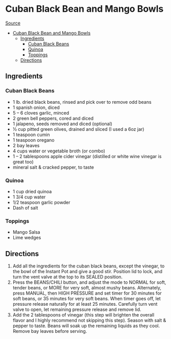 # Cuban Black Bean and Mango Bowls

[Source](https://simple-veganista.com/cuban-black-bean-mango-bowl/#tasty-recipes-8325-jump-target)

- [Cuban Black Bean and Mango Bowls](#cuban-black-bean-and-mango-bowls)
  - [Ingredients](#ingredients)
    - [Cuban Black Beans](#cuban-black-beans)
    - [Quinoa](#quinoa)
    - [Toppings](#toppings)
  - [Directions](#directions)

## Ingredients

### Cuban Black Beans

- 1 lb. dried black beans, rinsed and pick over to remove odd beans
- 1 spanish onion, diced
- 5 – 6 cloves garlic, minced
- 2 green bell peppers, cored and diced
- 1 jalapeno, seeds removed and diced (optional)
- ½ cup pitted green olives, drained and sliced (I used a 6oz jar)
- 1 teaspoon cumin
- 1 teaspoon oregano
- 2 bay leaves
- 4 cups water or vegetable broth (or combo)
- 1 – 2 tablespoons apple cider vinegar (distilled or white wine vinegar is great too)
- mineral salt & cracked pepper, to taste

### Quinoa

- 1 cup dried quinoa
- 1 3/4 cup water
- 1/2 teaspoon garlic powder
- Dash of salt

### Toppings

- Mango Salsa
- Lime wedges

## Directions

1. Add all the ingredients for the cuban black beans, except the vinegar, to the bowl of the Instant Pot and give a good stir. Position lid to lock, and turn the vent valve at the top to its SEALED position.
1. Press the BEANS/CHILI button, and adjust the mode to NORMAL for soft, tender beans, or MORE for very soft, almost mushy beans. Alternately, press MANUAL, then HIGH PRESSURE and set timer for 30 minutes for soft beans, or 35 minutes for very soft beans. When timer goes off, let pressure release naturally for at least 25 minutes. Carefully turn vent valve to open, let remaining pressure release and remove lid.
1. Add the 2 tablespoons of vinegar (this step will brighten the overall flavor and I highly recommend not skipping this step). Season with salt & pepper to taste. Beans will soak up the remaining liquids as they cool. Remove bay leaves before serving.
